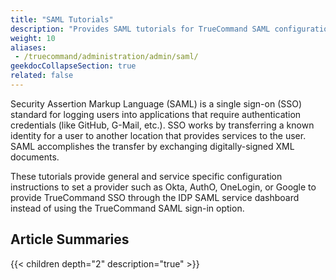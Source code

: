 ```yaml
---
title: "SAML Tutorials"
description: "Provides SAML tutorials for TrueCommand SAML configurations."
weight: 10
aliases: 
 - /truecommand/administration/admin/saml/
geekdocCollapseSection: true
related: false
---
```


Security Assertion Markup Language (SAML) is a single sign-on (SSO) standard for logging users into applications that require authentication credentials (like GitHub, G-Mail, etc.).
SSO works by transferring a known identity for a user to another location that provides services to the user.
 SAML accomplishes the transfer by exchanging digitally-signed XML documents.

These tutorials provide general and service specific configuration instructions to set a provider such as Okta, AuthO, OneLogin, or Google to provide TrueCommand SSO through the IDP SAML service dashboard instead of using the TrueCommand SAML sign-in option.

<div class="noprint">

## Article Summaries

{{< children depth="2" description="true" >}}

</div>
